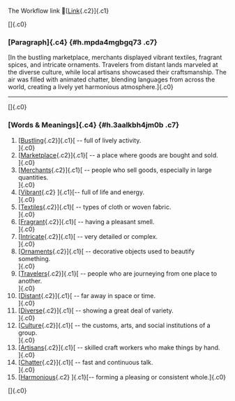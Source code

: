 The Workflow link
👏[[Link](https://www.google.com/url?q=http://www.google.com&sa=D&source=editors&ust=1758773032124050&usg=AOvVaw2U3-haOsG2FsnltK37GqEu){.c2}]{.c1}

[]{.c0}

### [Paragraph]{.c4} {#h.mpda4mgbgq73 .c7}

[In the bustling marketplace, merchants displayed vibrant textiles,
fragrant spices, and intricate ornaments. Travelers from distant lands
marveled at the diverse culture, while local artisans showcased their
craftsmanship. The air was filled with animated chatter, blending
languages from across the world, creating a lively yet harmonious
atmosphere.]{.c0}

------------------------------------------------------------------------

[]{.c0}

### [Words & Meanings]{.c4} {#h.3aalkbh4jm0b .c7}

1.  [[Bustling](https://www.google.com/url?q=http://www.google.com&sa=D&source=editors&ust=1758773032126076&usg=AOvVaw0s7ra6sLpEJJMh6VbwEyHq){.c2}]{.c1}[ --
    full of lively activity.\
    ]{.c0}
2.  [[Marketplace](https://www.google.com/url?q=http://www.google.com&sa=D&source=editors&ust=1758773032126442&usg=AOvVaw23whJlTBjiBhiKwP7izYU-){.c2}]{.c1}[ --
    a place where goods are bought and sold.\
    ]{.c0}
3.  [[Merchants](https://www.google.com/url?q=http://www.google.com&sa=D&source=editors&ust=1758773032126789&usg=AOvVaw0mALw-3zTeljpuEE5UHauC){.c2}]{.c1}[ --
    people who sell goods, especially in large quantities.\
    ]{.c0}
4.  [[Vibrant](https://www.google.com/url?q=http://www.google.com&sa=D&source=editors&ust=1758773032127178&usg=AOvVaw04HVua2K4Q_kvxIXO3Sm7y){.c2}
    ]{.c1}[-- full of life and energy.\
    ]{.c0}
5.  [[Textiles](https://www.google.com/url?q=http://www.google.com&sa=D&source=editors&ust=1758773032127451&usg=AOvVaw0kUlyCGmQRfaLfA0BDvrBF){.c2}]{.c1}[ --
    types of cloth or woven fabric.\
    ]{.c0}
6.  [[Fragrant](https://www.google.com/url?q=http://www.google.com&sa=D&source=editors&ust=1758773032127802&usg=AOvVaw0PqTmMH7Z5OjxB7t3p9Xfh){.c2}]{.c1}[ --
    having a pleasant smell.\
    ]{.c0}
7.  [[Intricate](https://www.google.com/url?q=http://www.google.com&sa=D&source=editors&ust=1758773032128065&usg=AOvVaw2Rn829vfBhueq-_3d2FCQY){.c2}]{.c1}[ --
    very detailed or complex.\
    ]{.c0}
8.  [[Ornaments](https://www.google.com/url?q=http://www.google.com&sa=D&source=editors&ust=1758773032128317&usg=AOvVaw0sBVjPIeSsr4lXgzcBE6y0){.c2}]{.c1}[ --
    decorative objects used to beautify something.\
    ]{.c0}
9.  [[Travelers](https://www.google.com/url?q=http://www.google.com&sa=D&source=editors&ust=1758773032128639&usg=AOvVaw1TdsBhlSC1VMv1chiTVhNk){.c2}]{.c1}[ --
    people who are journeying from one place to another.\
    ]{.c0}
10. [[Distant](https://www.google.com/url?q=http://www.google.com&sa=D&source=editors&ust=1758773032129091&usg=AOvVaw1J3j-iyKupa6eDi84kltZl){.c2}]{.c1}[ --
    far away in space or time.\
    ]{.c0}
11. [[Diverse](https://www.google.com/url?q=http://www.google.com&sa=D&source=editors&ust=1758773032129362&usg=AOvVaw2KOG94myvtIwo0mUx-5oKY){.c2}]{.c1}[ --
    showing a great deal of variety.\
    ]{.c0}
12. [[Culture](https://www.google.com/url?q=http://www.google.com&sa=D&source=editors&ust=1758773032129625&usg=AOvVaw3_w-AT4C3L2GWaAD3czgQ_){.c2}]{.c1}[ --
    the customs, arts, and social institutions of a group.\
    ]{.c0}
13. [[Artisans](https://www.google.com/url?q=http://www.google.com&sa=D&source=editors&ust=1758773032129933&usg=AOvVaw3dcAOXnQVMtce4PYPK2MqE){.c2}]{.c1}[ --
    skilled craft workers who make things by hand.\
    ]{.c0}
14. [[Chatter](https://www.google.com/url?q=http://www.google.com&sa=D&source=editors&ust=1758773032130304&usg=AOvVaw3LEgaFvmVdcE5Bnie_0sAr){.c2}]{.c1}[ --
    fast and continuous talk.\
    ]{.c0}
15. [[Harmonious](https://www.google.com/url?q=http://www.google.com&sa=D&source=editors&ust=1758773032130562&usg=AOvVaw1HoyRaXaeM6sejfyHhvrEA){.c2}
    ]{.c1}[-- forming a pleasing or consistent whole.]{.c0}

[]{.c0}
